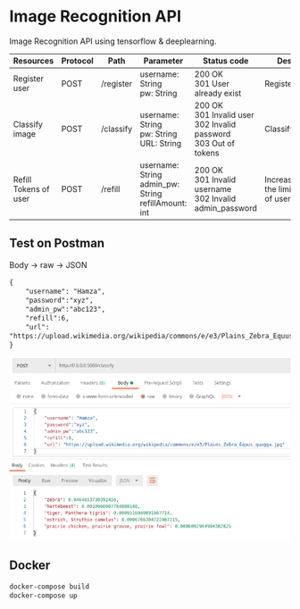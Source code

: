 # Image Recognition API
Image Recognition API using tensorflow &amp; deeplearning.


| Resources             | Protocol | Path      | Parameter                                                 | Status code                                                             | Description                                   |
|-----------------------|----------|-----------|-----------------------------------------------------------|-------------------------------------------------------------------------|-----------------------------------------------|
| Register<br>user      | POST     | /register | username: String<br>pw: String                            | 200 OK<br>301 User already exist                                        | Register a user                               |
| Classify image        | POST     | /classify | username: String<br>pw: String<br>URL: String             | 200 OK<br>301 Invalid user<br>302 Invalid password<br>303 Out of tokens | Classify image                                |
| Refill Tokens of user | POST     | /refill   | username: String<br>admin_pw: String<br>refillAmount: int | 200 OK<br>301 Invalid username<br>302 Invalid admin_password            | Increase/decrease the limit of tokens of user |

## Test on Postman

Body -> raw -> JSON
```
{
    "username": "Hamza",
    "password":"xyz",
    "admin_pw":"abc123",
    "refill":6,
    "url": "https://upload.wikimedia.org/wikipedia/commons/e/e3/Plains_Zebra_Equus_quagga.jpg"
}
```
![]( imageAPI.png )


## Docker
```
docker-compose build 
docker-compose up
```
